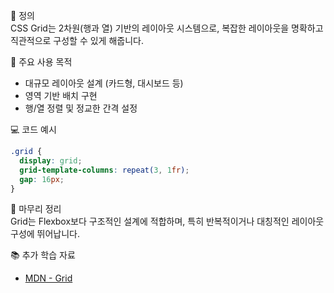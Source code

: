 📘 정의  
CSS Grid는 2차원(행과 열) 기반의 레이아웃 시스템으로, 복잡한 레이아웃을 명확하고 직관적으로 구성할 수 있게 해줍니다.

🎯 주요 사용 목적  
- 대규모 레이아웃 설계 (카드형, 대시보드 등)  
- 영역 기반 배치 구현  
- 행/열 정렬 및 정교한 간격 설정

💻 코드 예시  
```css
.grid {
  display: grid;
  grid-template-columns: repeat(3, 1fr);
  gap: 16px;
}
```

🧩 마무리 정리  
Grid는 Flexbox보다 구조적인 설계에 적합하며, 특히 반복적이거나 대칭적인 레이아웃 구성에 뛰어납니다.

📚 추가 학습 자료  
- [MDN - Grid](https://developer.mozilla.org/ko/docs/Web/CSS/CSS_Grid_Layout)
